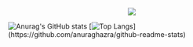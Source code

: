  <p align="center">
  <a href="https://github.com/galihap76"><img src="https://readme-typing-svg.herokuapp.com/?lines=Welcome%20To%20My%20Github;I%20Am%20A%20Software%20Developer;&font=Fira%20Code&center=true&width=440&height=45&color=#36BCF7&vCenter=true&size=22"></a>
</p>

![Anurag's GitHub stats](https://github-readme-stats.vercel.app/api?username=galihap76&show_icons=true&bg_color=rgba(0,0,0,0))
[![Top Langs](https://github-readme-stats.vercel.app/api/top-langs/?username=galihap76&layout=compact&bg_color=rgba(0,0,0,0))](https://github.com/anuraghazra/github-readme-stats)
